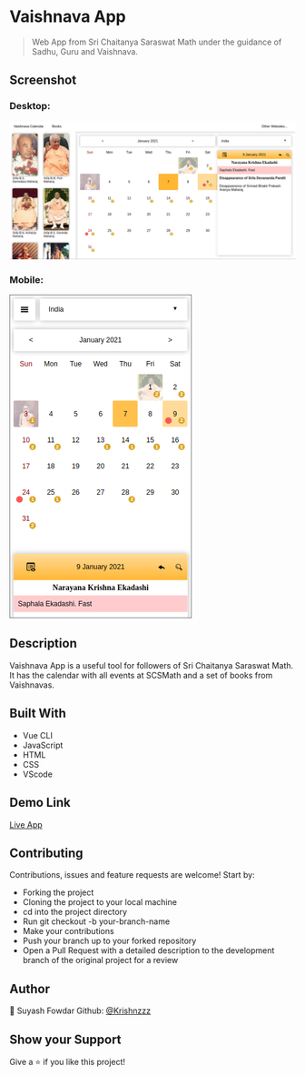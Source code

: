 # Vaishnava App

> Web App from Sri Chaitanya Saraswat Math under the guidance of Sadhu, Guru and Vaishnava.

## Screenshot

### Desktop:
![Screenshot of the Vaishnava App Page](./screenshots/screenshot1.png)

### Mobile:
![Screenshot of the Vaishnava App Page](./screenshots/screenshot2.png)


## Description

Vaishnava App is a useful tool for followers of Sri Chaitanya Saraswat Math. It has the calendar with all events at SCSMath and a set of books from Vaishnavas.


## Built With

- Vue CLI
- JavaScript
- HTML
- CSS
- VScode

## Demo Link

[Live App](https://scsmathapp.github.io/vaishnava/)

## Contributing

Contributions, issues and feature requests are welcome! Start by:

  - Forking the project
  - Cloning the project to your local machine
  - cd into the project directory
  - Run git checkout -b your-branch-name
  - Make your contributions
  - Push your branch up to your forked repository
  - Open a Pull Request with a detailed description to the development branch of the original project for a review



## Author

👤 Suyash Fowdar
Github: [@Krishnzzz](https://github.com/krishnzzz)

## Show your Support
Give a ⭐ if you like this project!
